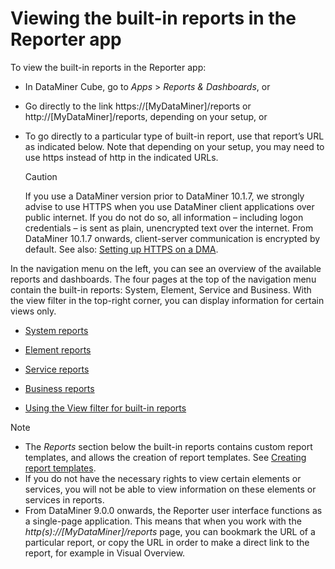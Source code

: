 # Viewing the built-in reports in the Reporter app

To view the built-in reports in the Reporter app:

- In DataMiner Cube, go to *Apps* > *Reports & Dashboards*, or

- Go directly to the link https://\[MyDataMiner\]/reports or http://\[MyDataMiner\]/reports, depending on your setup, or

- To go directly to a particular type of built-in report, use that report’s URL as indicated below. Note that depending on your setup, you may need to use https instead of http in the indicated URLs.

    > [!CAUTION]
    > If you use a DataMiner version prior to DataMiner 10.1.7, we strongly advise to use HTTPS when you use DataMiner client applications over public internet. If you do not do so, all information – including logon credentials – is sent as plain, unencrypted text over the internet. From DataMiner 10.1.7 onwards, client-server communication is encrypted by default. See also: [Setting up HTTPS on a DMA](../../part_3/DataminerAgents/General_DMA_configuration.md#setting-up-https-on-a-dma).

In the navigation menu on the left, you can see an overview of the available reports and dashboards. The four pages at the top of the navigation menu contain the built-in reports: System, Element, Service and Business. With the view filter in the top-right corner, you can display information for certain views only.

- [System reports](System_reports.md)

- [Element reports](Element_reports.md)

- [Service reports](Service_reports.md)

- [Business reports](Business_reports.md)

- [Using the View filter for built-in reports](Using_the_View_filter_for_built-in_reports.md#using-the-view-filter-for-built-in-reports)

> [!NOTE]
> - The *Reports* section below the built-in reports contains custom report templates, and allows the creation of report templates. See [Creating report templates](Creating_report_templates.md).
> - If you do not have the necessary rights to view certain elements or services, you will not be able to view information on these elements or services in reports.
> - From DataMiner 9.0.0 onwards, the Reporter user interface functions as a single-page application. This means that when you work with the *http(s)://\[MyDataMiner\]/reports* page, you can bookmark the URL of a particular report, or copy the URL in order to make a direct link to the report, for example in Visual Overview.
>
